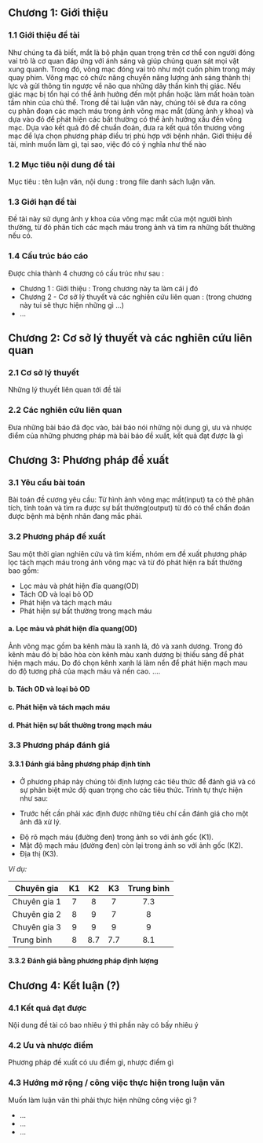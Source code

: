 ## Chương 1: Giới thiệu
### 1.1 Giới thiệu đề tài
Như chúng ta đã biết, mắt là bộ phận quan trọng trên cơ thể con người đóng vai trò là cơ quan đáp ứng với ánh sáng và giúp chúng quan sát mọi vật xung quanh. Trong đó, võng mạc đóng vai trò như một cuốn phim trong máy quay phim. Võng mạc có chức năng chuyển năng lượng ánh sáng thành thị lực và gửi thông tin ngược về não qua những dây thần kinh thị giác. Nếu giác mạc bị tổn hại có thể ảnh hưởng đến một phần hoặc làm mất hoàn toàn tầm nhìn của chủ thể.
Trong đề tài luận văn này, chúng tôi sẽ đưa ra công cụ phân đoạn các mạch máu trong ảnh võng mạc mắt (dùng ảnh y khoa) và dựa vào đó để phát hiện các bất thường có thể ảnh hưởng xấu đến võng mạc. Dựa vào kết quả đó để chuẩn đoán, đưa ra kết quá tổn thương võng mạc để lựa chọn phương pháp điều trị phù hợp với bệnh nhân.
Giới thiệu đề tài, mình muốn làm gì, tại sao, việc đó có ý nghĩa như thế nào
### 1.2 Mục tiêu nội dung đề tài
Mục tiêu : tên luận văn, nội dung : trong file danh sách luận văn.
### 1.3 Giới hạn đề tài
Đề tài này sử dụng ảnh y khoa của võng mạc mắt của một người bình thường, từ đó phân tích các mạch máu trong ảnh và tìm ra những bất thường nếu có.
### 1.4 Cấu trúc báo cáo
Được chia thành 4 chương có cấu trúc như sau : 
  - Chương 1 : Giới thiệu : Trong chương này ta làm cái j đó 
  - Chương 2 - Cơ sở lý thuyết và các nghiên cứu liên quan : (trong chương này tui sẽ thực hiện những gì ...)
  - ...
## Chương 2: Cơ sở lý thuyết và các nghiên cứu liên quan
### 2.1 Cơ sở lý thuyết
Những lý thuyết liên quan tới đề tài 
### 2.2 Các nghiên cứu liên quan
Đưa những bài báo đã đọc vào, bài báo nói những nội dung gì, ưu và nhược điểm của những phương pháp mà bài báo đề xuất, kết quả đạt được là gì
## Chương 3: Phương pháp đề xuất
### 3.1 Yêu cầu bài toán
Bài toán đề cương yêu cầu: Từ hình ảnh võng mạc mắt(input) ta có thê phân tích, tính toán và tìm ra được sự bất thường(output) từ đó có thể chẩn đoán được bệnh mà bệnh nhân đang mắc phải.
### 3.2 Phương pháp đề xuất
Sau một thời gian nghiên cứu và tìm kiếm, nhóm em đề xuất phương pháp lọc tách mạch máu trong ảnh võng mạc và từ đó phát hiện ra bất thường bao gồm:
  - Lọc màu và phát hiện đĩa quang(OD)
  - Tách OD và loại bỏ OD
  - Phát hiện và tách mạch máu
  - Phát hiện sự bất thường trong mạch máu
#### a. Lọc màu và phát hiện đĩa quang(OD)
Ảnh võng mạc gồm ba kênh màu là xanh lá, đỏ và xanh dương. Trong đó kênh màu đỏ bị bão hòa còn kênh màu xanh dương bị thiếu sáng để phát hiện mạch máu. Do đó chọn kênh xanh lá làm nền để phát hiện mạch mau do độ tương phả của mạch máu và nền cao.
....
#### b. Tách OD và loại bỏ OD

#### c. Phát hiện và tách mạch máu

#### d. Phát hiện sự bất thường trong mạch máu

### 3.3 Phương pháp đánh giá
#### 3.3.1 Đánh giá bằng phương pháp định tính
 - Ở phương pháp này chúng tôi định lượng các tiêu thức để đánh giá và có sự phân biệt mức độ quan trọng cho các tiêu thức. Trình tự thực hiện như sau:

 - Trước hết cần phải xác định được những tiêu chí cần đánh giá cho một ảnh đã xử lý.

 + Độ rõ mạch máu (đường đen) trong ảnh so với ảnh gốc (K1).
 + Mật độ mạch máu (đường đen) còn lại trong ảnh so với ảnh gốc (K2).
 + Địa thị (K3).

 *Ví dụ:*

|    Chuyên gia| K1 | K2 | K3 | Trung bình |
|--------------|:----:|:----:|:----:|:----:|
|Chuyên gia 1  | 7  | 8  | 7  |  7.3 |
|Chuyên gia 2  | 8  | 9  | 7  |  8   |
|Chuyên gia 3  | 9  | 9  | 9  |  9   |
|Trung bình    | 8  |8.7 |7.7 |  8.1 |

#### 3.3.2 Đánh giá bằng phương pháp định lượng
## Chương 4: Kết luận (?)
### 4.1 Kết quả đạt được
Nội dung đề tài có bao nhiêu ý thì phần này có bấy nhiêu ý
### 4.2 Ưu và nhược điểm
Phương pháp đề xuất có ưu điểm gì, nhược điểm gì
### 4.3 Hướng mở rộng / công việc thực hiện trong luận văn
Muốn làm luận văn thì phải thực hiện những công việc gì ?
 - ...
 - ...
 - ...
